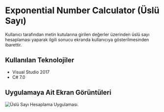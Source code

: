 # Exponential Number Calculator (Üslü Sayı)
 
 Kullanıcı tarafından metin kutularına girilen değerler üzerinden üslü sayı hesaplaması yaparak ilgili sonucu ekranda kullanıcıya gösterilmesinden ibarettir.
 
 ## Kullanılan Teknolojiler
 
 * Visual Studio 2017 
 * C# 7.0
 
## Uygulamaya Ait Ekran Görüntüleri

![Üslü Sayı Hesaplama Uygulaması.](https://i.ibb.co/x2fzXmQ/ekran-tasar-m.png)
